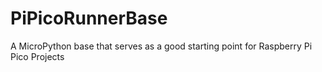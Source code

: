 # PiPicoRunnerBase
A MicroPython base that serves as a good starting point for Raspberry Pi Pico Projects
